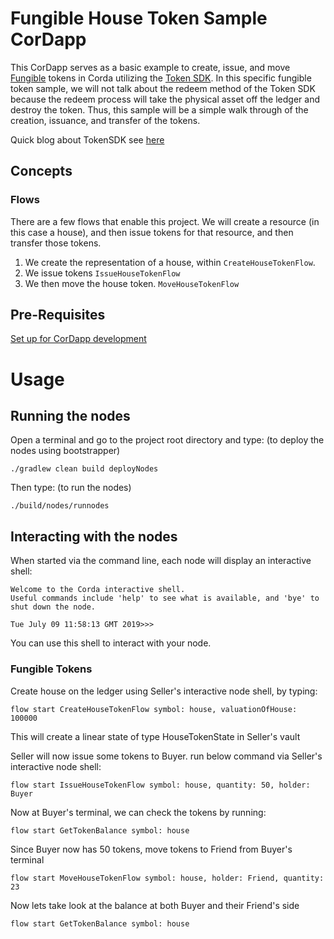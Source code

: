 # Fungible House Token Sample CorDapp

This CorDapp serves as a basic example to create, issue, and move [Fungible](https://training.corda.net/libraries/tokens-sdk/#fungibletoken) tokens in Corda utilizing the [Token SDK](https://github.com/corda/token-sdk). In this specific fungible token sample, we will not talk about the redeem method of the Token SDK because the redeem process will take the physical asset off the ledger and destroy the token. Thus, this sample will be a simple walk through of the creation, issuance, and transfer of the tokens.

Quick blog about TokenSDK see [here](https://medium.com/corda/introduction-to-token-sdk-in-corda-9b4dbcf71025)


## Concepts


### Flows

There are a few flows that enable this project. We will create a resource (in this case a house), and then issue tokens for that resource, and then transfer those tokens.


1. We create the representation of a house, within `CreateHouseTokenFlow`.
2. We issue tokens `IssueHouseTokenFlow`
3. We then move the house token. `MoveHouseTokenFlow`


## Pre-Requisites

[Set up for CorDapp development](https://docs.r3.com/en/platform/corda/4.12/community/getting-set-up.html)

# Usage

## Running the nodes


Open a terminal and go to the project root directory and type: (to deploy the nodes using bootstrapper)
```
./gradlew clean build deployNodes
```
Then type: (to run the nodes)
```
./build/nodes/runnodes
```

## Interacting with the nodes

When started via the command line, each node will display an interactive shell:

    Welcome to the Corda interactive shell.
    Useful commands include 'help' to see what is available, and 'bye' to shut down the node.

    Tue July 09 11:58:13 GMT 2019>>>

You can use this shell to interact with your node.

### Fungible Tokens

Create house on the ledger using Seller's interactive node shell, by typing:

    flow start CreateHouseTokenFlow symbol: house, valuationOfHouse: 100000

This will create a linear state of type HouseTokenState in Seller's vault

Seller will now issue some tokens to Buyer. run below command via Seller's interactive node shell:

    flow start IssueHouseTokenFlow symbol: house, quantity: 50, holder: Buyer

Now at Buyer's terminal, we can check the tokens by running:
   
    flow start GetTokenBalance symbol: house

Since Buyer now has 50 tokens, move tokens to Friend from Buyer's terminal

    flow start MoveHouseTokenFlow symbol: house, holder: Friend, quantity: 23

Now lets take look at the balance at both Buyer and their Friend's side 
    
    flow start GetTokenBalance symbol: house
